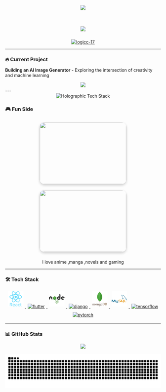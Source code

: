<div align="center">
  <img src="https://media.giphy.com/media/v1.Y2lkPTc5MGI3NjExYmN4d2JtdDI4amhvN2J6enJyNDk5OTU0cWlhdGdrZW5waHIxZmZ5OSZlcD12MV9naWZzX3NlYXJjaCZjdD1n/6FWpozKBgrQD4MZwDC/giphy.gif">
</div>
<h1 align="center"> 
  <img src="https://readme-typing-svg.herokuapp.com?font=Fira+Code&weight=700&size=30&pause=1000&color=00F72D&center=true&width=600&lines=Heyy+%F0%9F%91%8B%2C+I'm+Themba;Fullstack+Dev+%7C+AI+Enthusiast;From+Malawi+%F0%9F%8F%96%EF%B8%8F">
</h1>

<div align="center">
  <a href="https://github.com/ryo-ma/github-profile-trophy">
    <img src="https://github-profile-trophy.vercel.app/?username=logicc-17&theme=onedark&row=2&column=4" alt="logicc-17" />
  </a>
</div>

---

### 🔥 Current Project
**Building an AI Image Generator** - Exploring the intersection of creativity and machine learning
<div align="center">
  <img src="https://media3.giphy.com/media/v1.Y2lkPTc5MGI3NjExNWpveTVuNzFnMmMwd2o5ancwMjRld3NoZXJ6YmtpaDkzbnpuZnhzaSZlcD12MV9pbnRlcm5hbF9naWZfYnlfaWQmY3Q9Zw/0lGd2OXXHe4tFhb7Wh/giphy.gif">
</div>
---
<div align="center">
  <img src="https://readme-typing-svg.herokuapp.com?font=Fira+Code&size=25&duration=3000&pause=1000&color=00F72D&background=000000&center=true&vCenter=true&width=800&height=100&lines=%F0%9F%92%BB+New+Skills+%F0%9F%92%BB;React+%E2%9A%99%EF%B8%8F+Next.js+%E2%9A%99%EF%B8%8F+TensorFlow+%E2%9A%99%EF%B8%8F+Python" alt="Holographic Tech Stack">
</div>




### 🎮 Fun Side
<div align="center">
  <img src="https://media0.giphy.com/media/v1.Y2lkPTc5MGI3NjExNXFmYjViNWFyNWZudWJveGNrdmc0ODNsaW1rNTI2azZ3NnZ0dmxxNyZlcD12MV9pbnRlcm5hbF9naWZfYnlfaWQmY3Q9Zw/zhRA0okWxTGiu78uSk/giphy.gif" width="280" height="200" style="border-radius: 15px; box-shadow: 0 4px 8px rgba(0,0,0,0.2); margin: 10px;">
  <img src="https://media3.giphy.com/media/v1.Y2lkPTc5MGI3NjExdHY0ejhmMHl1MXFzaDR5cWtiOHl4Z2p0Yzdma2gya3dyaGJ6eHNwYSZlcD12MV9pbnRlcm5hbF9naWZfYnlfaWQmY3Q9Zw/DqiMTFxiXx0VaVZQbF/giphy.gif" width="280" height="200" style="border-radius: 15px; box-shadow: 0 4px 8px rgba(0,0,0,0.2); margin: 10px;">
  <p>I love anime ,manga ,novels and gaming </p>
</div>

---

### 🛠️ Tech Stack
<div align="center">
  <!-- Frontend -->
  <a href="https://reactjs.org/" target="_blank" rel="noreferrer">
    <img src="https://raw.githubusercontent.com/devicons/devicon/master/icons/react/react-original-wordmark.svg" alt="react" width="50" height="50" style="margin: 5px;"/>
  </a>
  <a href="https://flutter.dev" target="_blank" rel="noreferrer">
    <img src="https://www.vectorlogo.zone/logos/flutterio/flutterio-icon.svg" alt="flutter" width="50" height="50" style="margin: 5px;"/>
  </a>
  
  <!-- Backend -->
  <a href="https://nodejs.org" target="_blank" rel="noreferrer">
    <img src="https://raw.githubusercontent.com/devicons/devicon/master/icons/nodejs/nodejs-original-wordmark.svg" alt="nodejs" width="50" height="50" style="margin: 5px;"/>
  </a>
  <a href="https://www.djangoproject.com/" target="_blank" rel="noreferrer">
    <img src="https://cdn.worldvectorlogo.com/logos/django.svg" alt="django" width="50" height="50" style="margin: 5px;"/>
  </a>
  
  <!-- Databases -->
  <a href="https://www.mongodb.com/" target="_blank" rel="noreferrer">
    <img src="https://raw.githubusercontent.com/devicons/devicon/master/icons/mongodb/mongodb-original-wordmark.svg" alt="mongodb" width="50" height="50" style="margin: 5px;"/>
  </a>
  <a href="https://www.mysql.com/" target="_blank" rel="noreferrer">
    <img src="https://raw.githubusercontent.com/devicons/devicon/master/icons/mysql/mysql-original-wordmark.svg" alt="mysql" width="50" height="50" style="margin: 5px;"/>
  </a>
  
  <!-- AI/ML -->
  <a href="https://www.tensorflow.org" target="_blank" rel="noreferrer">
    <img src="https://www.vectorlogo.zone/logos/tensorflow/tensorflow-icon.svg" alt="tensorflow" width="50" height="50" style="margin: 5px;"/>
  </a>
  <a href="https://pytorch.org/" target="_blank" rel="noreferrer">
    <img src="https://www.vectorlogo.zone/logos/pytorch/pytorch-icon.svg" alt="pytorch" width="50" height="50" style="margin: 5px;"/>
  </a>
</div>



---

### 📊 GitHub Stats
<div align="center">
  <img width="45%" src="https://github-readme-stats.vercel.app/api?username=logicc-17&show_icons=true&theme=radical&hide_border=true" />
  
</div>

![Snake Game](https://raw.githubusercontent.com/logicc-17/logicc-17/output/snake.svg)
